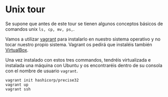 # Unix tour

Se supone que antes de este tour se tienen algunos conceptos básicos de comandos unix ```ls, cp, mv, ps,```.

Vamos a utilizar [vagrant](http://docs.vagrantup.com/v2/getting-started/index.html) para instalarlo en nuestro sistema operativo y no tocar nuestro propio sistema. Vagrant os pedirá que instaléis también [VirtualBox](https://www.virtualbox.org/wiki/Downloads). 

Una vez instalado con estos tres commandos, tendréis virtualizada e instalada una máquina con Ubuntu y os encontraréis dentro de su consola con el nombre de usuario ```vagrant```. 

```
vagrant init hashicorp/precise32
vagrant up
vagrant ssh
```

